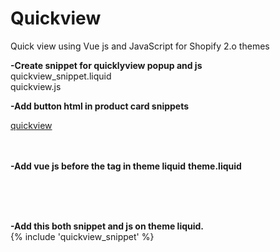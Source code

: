 # Quickview
Quick view using Vue js and JavaScript for Shopify 2.o themes


<b>-Create snippet for quicklyview popup and js<br></b>
quickview_snippet.liquid<br>
quickview.js

<b>-Add button html in product card snippets<br></b>
<div class=" quick-view ">
  <div class="product-card__quickview mt-2">
    <a class="js-btn-quickview btn btn--quickview" href="javascript:void(0);" data-bs-placement="top" data-handle="{{ card_product.handle }}" data-id= "{{card_product.id}}" title="quickview">
      <span>quickview</span>
    </a>
  </div>
</div><br><br>

<b>-Add vue js before the </head> tag in theme liquid</b>
<b>theme.liquid</b>
<script src="{{ 'quickview.js' | asset_url }}" defer></script><br>
<script src="https://cdn.jsdelivr.net/npm/vue@2.6.0"></script><br><br>

<b>-Add this both snippet and js on theme liquid.<br></b>
{% include 'quickview_snippet' %}


